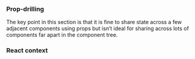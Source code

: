 ### Prop-drilling

The key point in this section is that it is fine to share state across a few adjacent components using props but isn’t ideal for sharing across lots of components far apart in the component tree.

### React context

